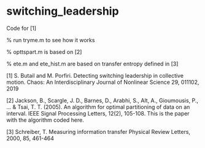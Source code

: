 # switching_leadership

Code for [1]

% run tryme.m to see how it works

% opttspart.m is based on [2]

% ete.m and ete_hist.m are based on transfer entropy defined in [3]

[1] S. Butail and M. Porfiri. Detecting switching leadership in 
collective motion. Chaos: An Interdisciplinary Journal of Nonlinear 
Science 29, 011102, 2019

[2] Jackson, B., Scargle, J. D., Barnes, D., Arabhi, S., Alt, A., Gioumousis,
P., ... & Tsai, T. T. (2005). An algorithm for optimal partitioning of 
data on an interval. IEEE Signal Processing Letters, 12(2), 105-108. This
is the paper with the algorithm coded here.

[3] Schreiber, T. Measuring information transfer Physical Review Letters,
2000, 85, 461-464
